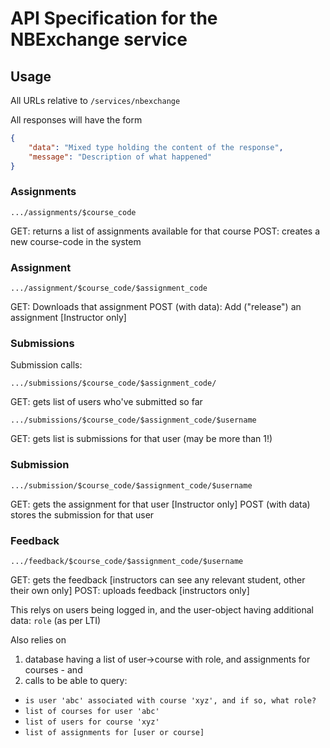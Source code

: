 # API Specification for the NBExchange service

## Usage

All URLs relative to `/services/nbexchange`

All responses will have the form
```json
{
    "data": "Mixed type holding the content of the response",
    "message": "Description of what happened"
}
```

### Assignments

`.../assignments/$course_code`

GET: returns a list of assignments available for that course
POST: creates a new course-code in the system

### Assignment

`.../assignment/$course_code/$assignment_code`

GET: Downloads that assignment
POST (with data): Add ("release") an assignment [Instructor only]


### Submissions

Submission calls:

`.../submissions/$course_code/$assignment_code/`

GET: gets list of users who've submitted so far

`.../submissions/$course_code/$assignment_code/$username`

GET: gets list is submissions for that user (may be more than 1!)

### Submission

`.../submission/$course_code/$assignment_code/$username`

GET: gets the assignment for that user [Instructor only]
POST (with data) stores the submission for that user

### Feedback

`.../feedback/$course_code/$assignment_code/$username`

GET: gets the feedback [instructors can see any relevant student, other their own only]
POST: uploads feedback [instructors only]

This relys on users being logged in, and the user-object having additional data:
`role` (as per LTI)

Also relies on
1) database having a list of user->course with role, and assignments for courses - and
2) calls to be able to query:
* `is user 'abc' associated with course 'xyz', and if so, what role?`
* `list of courses for user 'abc'`
* `list of users for course 'xyz'`
* `list of assignments for [user or course]`